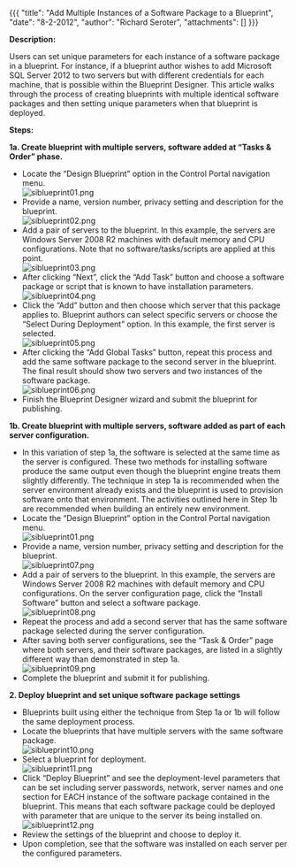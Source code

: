 {{{
  "title": "Add Multiple Instances of a Software Package to a Blueprint",
  "date": "8-2-2012",
  "author": "Richard Seroter",
  "attachments": []
}}}

<p><strong>Description:</strong>
</p>
<p>Users can set unique parameters for each instance of a software package in a blueprint. For instance, if a blueprint author wishes to add Microsoft SQL Server 2012 to two servers but with different credentials for each machine, that is possible within
  the Blueprint Designer. This article walks through the process of creating blueprints with multiple identical software packages and then setting unique parameters when that blueprint is deployed.</p>
<p><strong>Steps:</strong>
</p>
<p><strong>1a. Create blueprint with multiple servers, software added at “Tasks &amp; Order” phase.</strong>
</p>
<ul>
  <li>Locate the “Design Blueprint” option in the Control Portal navigation menu.
    <br /><img src="https://t3n.zendesk.com/attachments/token/ecsp8z8mhn9crln/?name=siblueprint01.png" alt="siblueprint01.png" />
  </li>
  <li>Provide a name, version number, privacy setting and description for the blueprint.
    <br /><img src="https://t3n.zendesk.com/attachments/token/0tg80o2nm8ut4xy/?name=siblueprint02.png" alt="siblueprint02.png" />
  </li>
  <li>Add a pair of servers to the blueprint. In this example, the servers are Windows Server 2008 R2 machines with default memory and CPU configurations. Note that no software/tasks/scripts are applied at this point.
    <br /><img src="https://t3n.zendesk.com/attachments/token/cwwqrpuaryeouc1/?name=siblueprint03.png" alt="siblueprint03.png" />
  </li>
  <li>After clicking “Next”, click the “Add Task” button and choose a software package or script that is known to have installation parameters.
    <br /><img src="https://t3n.zendesk.com/attachments/token/m2oryuwvztahd6g/?name=siblueprint04.png" alt="siblueprint04.png" />
  </li>
  <li>Click the “Add” button and then choose which server that this package applies to. Blueprint authors can select specific servers or choose the “Select During Deployment” option. In this example, the first server is selected.
    <br /><img src="https://t3n.zendesk.com/attachments/token/5o9bf7trcjrmppm/?name=siblueprint05.png" alt="siblueprint05.png" />
  </li>
  <li>After clicking the “Add Global Tasks” button, repeat this process and add the same software package to the second server in the blueprint. The final result should show two servers and two instances of the software package.
    <br /><img src="https://t3n.zendesk.com/attachments/token/avhv6mt3bq2ccqx/?name=siblueprint06.png" alt="siblueprint06.png" />
  </li>
  <li>Finish the Blueprint Designer wizard and submit the blueprint for publishing.</li>
</ul>

<p><strong>1b. Create blueprint with multiple servers, software added as part of each server configuration.</strong>
</p>
<ul>
  <li>In this variation of step 1a, the software is selected at the same time as the server is configured. These two methods for installing software produce the same output even though the blueprint engine treats them slightly differently. The technique in
    step 1a is recommended when the server environment already exists and the blueprint is used to provision software onto that environment. The activities outlined here in Step 1b are recommended when building an entirely new environment.</li>
  <li>Locate the “Design Blueprint” option in the Control Portal navigation menu.
    <br /><img src="https://t3n.zendesk.com/attachments/token/0wnux08bmjiz4zn/?name=siblueprint01.png" alt="siblueprint01.png" />
  </li>
  <li>Provide a name, version number, privacy setting and description for the blueprint.
    <br /><img src="https://t3n.zendesk.com/attachments/token/gvj9wjfgy4apyxv/?name=siblueprint07.png" alt="siblueprint07.png" />
  </li>
  <li>Add a pair of servers to the blueprint. In this example, the servers are Windows Server 2008 R2 machines with default memory and CPU configurations. On the server configuration page, click the “Install Software” button and select a software package.
    <br /><img src="https://t3n.zendesk.com/attachments/token/w1l2ekiosw1mrcc/?name=siblueprint08.png" alt="siblueprint08.png" />
  </li>
  <li>Repeat the process and add a second server that has the same software package selected during the server configuration.</li>
  <li>After saving both server configurations, see the “Task &amp; Order” page where both servers, and their software packages, are listed in a slightly different way than demonstrated in step 1a.
    <br /><img src="https://t3n.zendesk.com/attachments/token/k3buy6rwlptlaxw/?name=siblueprint09.png" alt="siblueprint09.png" />
  </li>
  <li>Complete the blueprint and submit it for publishing.</li>
</ul>

<p><strong>2. Deploy blueprint and set unique software package settings</strong>
</p>
<ul>
  <li>Blueprints built using either the technique from Step 1a or 1b will follow the same deployment process.</li>
  <li>Locate the blueprints that have multiple servers with the same software package.
    <br /><img src="https://t3n.zendesk.com/attachments/token/zmy350gn0ar40rj/?name=siblueprint10.png" alt="siblueprint10.png" />
  </li>
  <li>Select a blueprint for deployment.
    <br /><img src="https://t3n.zendesk.com/attachments/token/ghjfngcjiiaiobv/?name=siblueprint11.png" alt="siblueprint11.png" />
  </li>
  <li>Click “Deploy Blueprint” and see the deployment-level parameters that can be set including server passwords, network, server names and one section for EACH instance of the software package contained in the blueprint. This means that each software package
    could be deployed with parameter that are unique to the server its being installed on.
    <br /><img src="https://t3n.zendesk.com/attachments/token/k1uim9lsddsntgc/?name=siblueprint12.png" alt="siblueprint12.png" />
  </li>
  <li>Review the settings of the blueprint and choose to deploy it.</li>
  <li>Upon completion, see that the software was installed on each server per the configured parameters.</li>
</ul>